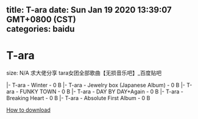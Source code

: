 
title: T-ara
date: Sun Jan 19 2020 13:39:07 GMT+0800 (CST)    
categories: baidu
---

# T-ara
size: N/A
 求大佬分享 tara女团全部歌曲【无损音乐吧】_百度贴吧
 
|- T-ara - Winter - 0 B
|- T-ara - Jewelry box (Japanese Album) - 0 B
|- T-ara - FUNKY TOWN - 0 B
|- T-ara - DAY BY DAY+Again - 0 B
|- T-ara - Breaking Heart - 0 B
|- T-ara - Absolute First Album - 0 B

[How to download](https://bpcam.bemobtrk.com/go/2ceec3aa-1ca2-46d6-b9ff-aaa5c184517c?jno=3421)